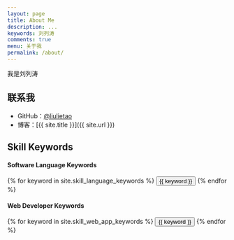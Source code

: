 ```yaml
---
layout: page
title: About Me
description: ...
keywords: 刘列涛
comments: true
menu: 关于我
permalink: /about/
---
```


我是刘列涛


## 联系我

* GitHub：[@liulietao](https://github.com/liulietao)
* 博客：[{{ site.title }}]({{ site.url }})

## Skill Keywords

#### Software Language Keywords
<div class="btn-inline">
    {% for keyword in site.skill_language_keywords %}
    <button class="btn btn-outline" type="button">{{ keyword }}</button>
    {% endfor %}
</div>

#### Web Developer Keywords
<div class="btn-inline">
    {% for keyword in site.skill_web_app_keywords %}
    <button class="btn btn-outline" type="button">{{ keyword }}</button>
    {% endfor %}
</div>
